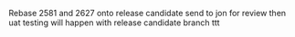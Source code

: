 Rebase 2581 and 2627 onto release candidate
send to jon for review
then uat testing will happen with release candidate branch ttt